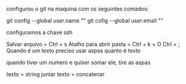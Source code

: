 configurou o git na maquina com os seguintes comados:

git config --global user.name "<noma>"
git cofig --global user.email "<email>"

configuramos a chave ssh

Salvar arquivo = Ctrl + s
Atalho para abrir pasta = Ctrl + k + O
Ctrl + ;
Quando é um texto preciso usar aspas quanto é texto

quando tiver um numero e quiser somar ele, tire as aspas

texto = string
juntar texto = concatenar